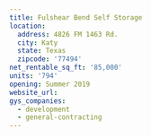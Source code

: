 ```yaml
---
title: Fulshear Bend Self Storage
location:
  address: 4826 FM 1463 Rd.
  city: Katy
  state: Texas
  zipcode: '77494'
net_rentable_sq_ft: '85,000'
units: '794'
opening: Summer 2019
website_url:
gys_companies:
  - development
  - general-contracting
---
```


